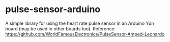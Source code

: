 pulse-sensor-arduino
====================

A simple library for using the heart rate pulse sensor in an Arduino Yún board (may be used in other boards too). Reference: https://github.com/WorldFamousElectronics/PulseSensor-Amped-Leonardo
